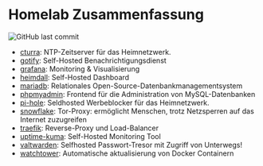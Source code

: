 # Homelab Zusammenfassung
![GitHub last commit](https://img.shields.io/github/last-commit/erikslevin/docker) 

* [cturra](https://github.com/ErikSlevin/docker/tree/main/cturra): NTP-Zeitserver für das Heimnetzwerk. 
* [gotify](https://github.com/ErikSlevin/docker/tree/main/gotify): Self-Hosted Benachrichtigungsdienst
* [grafana](https://github.com/ErikSlevin/docker/tree/main/grafana): Monitoring & Visualisierung
* [heimdall](https://github.com/ErikSlevin/docker/tree/main/heimdall): Self-Hosted Dashboard
* [mariadb](https://github.com/ErikSlevin/docker/tree/main/mariadb): Relationales Open-Source-Datenbankmanagementsystem
* [phpmyadmin](https://github.com/ErikSlevin/docker/tree/main/phpmyadmin): Frontend für die Administration von MySQL-Datenbanken 
* [pi-hole](https://github.com/ErikSlevin/docker/tree/main/pi-hole): Seldhosted Werbeblocker für das Heimnetzwerk.
* [snowflake](https://github.com/ErikSlevin/docker/tree/main/snowflake): Tor-Proxy: ermöglicht Menschen, trotz Netzsperren auf das Internet zuzugreifen
* [traefik](https://github.com/ErikSlevin/docker/tree/main/traefik): Reverse-Proxy und Load-Balancer
* [uptime-kuma](https://github.com/ErikSlevin/docker/tree/main/uptime-kuma): Self-Hosted Monitoring Tool
* [valtwarden](https://github.com/ErikSlevin/docker/tree/main/valtwarden): Selfhosted Passwort-Tresor mit Zugriff von Unterwegs!
* [watchtower](https://github.com/ErikSlevin/docker/tree/main/watchtower): Automatische aktualisierung von Docker Containern

